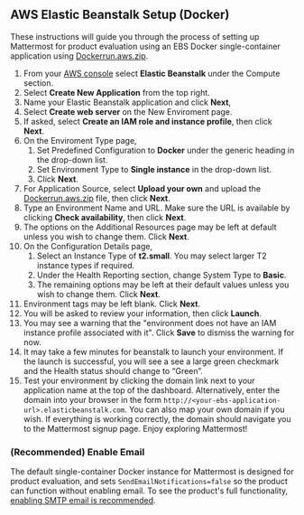 
## AWS Elastic Beanstalk Setup (Docker)
These instructions will guide you through the process of setting up Mattermost for product evaluation using an EBS Docker single-container application using [Dockerrun.aws.zip](https://github.com/mattermost/platform/raw/master/docker/1.1/Dockerrun.aws.zip).

1. From your [AWS console]( https://console.aws.amazon.com/console/home) select **Elastic Beanstalk** under the Compute section.
2. Select **Create New Application** from the top right.
3. Name your Elastic Beanstalk application and click **Next**, 
4. Select **Create web server** on the New Enviroment page.
5. If asked, select **Create an IAM role and instance profile**, then click **Next**.
6. On the Enviroment Type page,
	1. Set Predefined Configuration to **Docker** under the generic heading in the drop-down list. 
	2. Set Environment Type to **Single instance** in the drop-down list.
	3. Click **Next**.
7. For Application Source, select **Upload your own** and upload the [Dockerrun.aws.zip](https://github.com/mattermost/platform/raw/master/docker/1.1/Dockerrun.aws.zip) file, then click **Next**.
8. Type an Environment Name and URL. Make sure the URL is available by clicking **Check availability**, then click **Next**.
9. The options on the Additional Resources page may be left at default unless you wish to change them. Click **Next**.
10. On the Configuration Details page, 
	1. Select an Instance Type of **t2.small**. You may select larger T2 instance types if required.
	2. Under the Health Reporting section, change System Type to **Basic**.
	3. The remaining options may be left at their default values unless you wish to change them. Click **Next**.
11. Environment tags may be left blank. Click **Next**.
12. You will be asked to review your information, then click **Launch**.
13. You may see a warning that the "environment does not have an IAM instance profile associated with it". Click **Save** to dismiss the warning for now.
14. It may take a few minutes for beanstalk to launch your environment. If the launch is successful, you will see a see a large green checkmark and the Health status should change to “Green”. 
15. Test your environment by clicking the domain link next to your application name at the top of the dashboard. Alternatively, enter the domain into your browser in the form `http://<your-ebs-application-url>.elasticbeanstalk.com`. You can also map your own domain if you wish. If everything is working correctly, the domain should navigate you to the Mattermost signup page. Enjoy exploring Mattermost!
	
### (Recommended) Enable Email 
The default single-container Docker instance for Mattermost is designed for product evaluation, and sets `SendEmailNotifications=false` so the product can function without enabling email. To see the product's full functionality, [enabling SMTP email is recommended](SMTP-Email-Setup.md).
